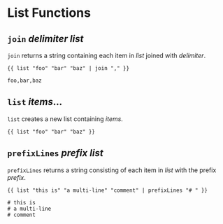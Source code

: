 # List Functions

## `join` *delimiter* *list*

`join` returns a string containing each item in *list* joined with *delimiter*.

```text
{{ list "foo" "bar" "baz" | join "," }}

foo,bar,baz
```

## `list` *items*...

`list` creates a new list containing *items*.

```text
{{ list "foo" "bar" "baz" }}
```

## `prefixLines` *prefix* *list*

`prefixLines` returns a string consisting of each item in *list*
with the prefix *prefix*.

```text
{{ list "this is" "a multi-line" "comment" | prefixLines "# " }}

# this is
# a multi-line
# comment
```
